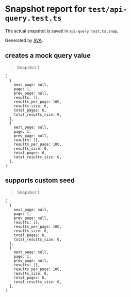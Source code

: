 # Snapshot report for `test/api-query.test.ts`

The actual snapshot is saved in `api-query.test.ts.snap`.

Generated by [AVA](https://avajs.dev).

## creates a mock query value

> Snapshot 1

    [
      {
        next_page: null,
        page: 1,
        prev_page: null,
        results: [],
        results_per_page: 100,
        results_size: 0,
        total_pages: 0,
        total_results_size: 0,
      },
      {
        next_page: null,
        page: 1,
        prev_page: null,
        results: [],
        results_per_page: 100,
        results_size: 0,
        total_pages: 0,
        total_results_size: 0,
      },
    ]

## supports custom seed

> Snapshot 1

    [
      {
        next_page: null,
        page: 1,
        prev_page: null,
        results: [],
        results_per_page: 100,
        results_size: 0,
        total_pages: 0,
        total_results_size: 0,
      },
      {
        next_page: null,
        page: 1,
        prev_page: null,
        results: [],
        results_per_page: 100,
        results_size: 0,
        total_pages: 0,
        total_results_size: 0,
      },
    ]
